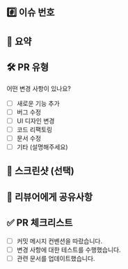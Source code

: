 ## #️⃣ 이슈 번호

## 📝 요약

## 🛠️ PR 유형

어떤 변경 사항이 있나요?

-   [ ] 새로운 기능 추가
-   [ ] 버그 수정
-   [ ] UI 디자인 변경
-   [ ] 코드 리팩토링
-   [ ] 문서 수정
-   [ ] 기타 (설명해주세요)

## 📸 스크린샷 (선택)

## 💬 리뷰어에게 공유사항

## ✅ PR 체크리스트

-   [ ] 커밋 메시지 컨벤션을 따랐습니다.
-   [ ] 변경 사항에 대한 테스트를 수행했습니다.
-   [ ] 관련 문서를 업데이트했습니다.
